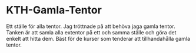 # KTH-Gamla-Tentor
Ett ställe för alla tentor.
Jag tröttnade på att behöva jaga gamla tentor. 
Tanken är att samla alla extentor på ett och samma ställe och göra det enkelt att hitta dem.
Bäst för de kurser som tenderar att tillhandahålla gamla tentor.
